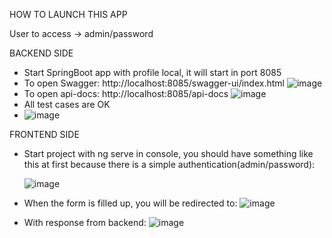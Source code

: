 HOW TO LAUNCH THIS APP

User to access -> admin/password

BACKEND SIDE
  - Start SpringBoot app with profile local, it will start in port 8085
  - To open Swagger: http://localhost:8085/swagger-ui/index.html
    ![image](https://github.com/AlejandroLopez96/apiRequiredRemainder/assets/15210465/4717240f-6d7f-41fe-bdd9-9d3f1035676a)
  - To open api-docs: http://localhost:8085/api-docs
    ![image](https://github.com/AlejandroLopez96/apiRequiredRemainder/assets/15210465/5391fd79-3918-4237-bb11-20f93f6678e7)
  - All test cases are OK
  - ![image](https://github.com/AlejandroLopez96/requiredRemainderApp/assets/15210465/89afb77a-54e4-4fc9-8953-84b21c74acec)
 

FRONTEND SIDE
  - Start project with ng serve in console, you should have something like this at first because there is a simple authentication(admin/password):
    
    ![image](https://github.com/AlejandroLopez96/requiredRemainderApp/assets/15210465/eb051442-5078-4c51-903c-1b2586295e6e)
  - When the form is filled up, you will be redirected to:
    ![image](https://github.com/AlejandroLopez96/requiredRemainderApp/assets/15210465/5208f206-2f30-4316-b669-a93f54d0aa7b)
  - With response from backend:
    ![image](https://github.com/AlejandroLopez96/requiredRemainderApp/assets/15210465/ceb1e2ea-18a8-4029-8629-a626d420f558)



    


  
